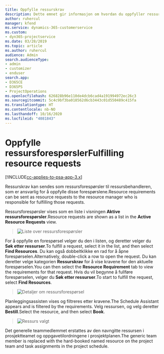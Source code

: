 ```yaml
---
title: Oppfylle ressurskrav
description: Dette emnet gir informasjon om hvordan du oppfyller ressurskrav.
author: ruhercul
manager: kfend
ms.service: dynamics-365-customerservice
ms.custom:
- dyn365-projectservice
ms.date: 03/28/2019
ms.topic: article
ms.author: ruhercul
audience: Admin
search.audienceType:
- admin
- customizer
- enduser
search.app:
- D365CE
- D365PS
- ProjectOperations
ms.openlocfilehash: 626828b96e110de4dcb6cad4a191994972ec26c3
ms.sourcegitcommit: 5c4c9bf3ba018562d6cb3443c01d550489c415fa
ms.translationtype: HT
ms.contentlocale: nb-NO
ms.lasthandoff: 10/16/2020
ms.locfileid: "4081843"
---
```

# <a name="fulfilling-resource-requests"></a><span data-ttu-id="1dcea-103">Oppfylle ressursforespørsler</span><span class="sxs-lookup"><span data-stu-id="1dcea-103">Fulfilling resource requests</span></span>

[!INCLUDE[cc-applies-to-psa-app-3.x](../includes/cc-applies-to-psa-app-3x.md)]

<span data-ttu-id="1dcea-104">Ressurskrav kan sendes som ressursforespørsler til ressursbehandleren, som er ansvarlig for å oppfylle disse forespørslene.</span><span class="sxs-lookup"><span data-stu-id="1dcea-104">Resource requirements can be sent as resource requests to the resource manager who is responsible for fulfilling those requests.</span></span>

<span data-ttu-id="1dcea-105">Ressursforespørsler vises som en liste i visningen **Aktive ressursforespørsler**.</span><span class="sxs-lookup"><span data-stu-id="1dcea-105">Resource requests are shown as a list in the **Active Resource Requests** view.</span></span>

> ![Liste over ressursforespørsler](media/Resource-Management-image59.png)

<span data-ttu-id="1dcea-107">For å oppfylle en forespørsel velger du den i listen, og deretter velger du **Søk etter ressurser**.</span><span class="sxs-lookup"><span data-stu-id="1dcea-107">To fulfill a request, select it in the list, and then select **Find Resources**.</span></span> <span data-ttu-id="1dcea-108">Du kan også dobbeltklikke en rad for å åpne forespørselen.</span><span class="sxs-lookup"><span data-stu-id="1dcea-108">Alternatively, double-click a row to open the request.</span></span> <span data-ttu-id="1dcea-109">Du kan deretter velge kategorien **Ressurskrav** for å vise kravene for den aktuelle forespørselen.</span><span class="sxs-lookup"><span data-stu-id="1dcea-109">You can then select the **Resource Requirement** tab to view the requirements for that request.</span></span> <span data-ttu-id="1dcea-110">Hvis du vil begynne å fullføre forespørselen, velger du **Søk etter ressurser**.</span><span class="sxs-lookup"><span data-stu-id="1dcea-110">To start to fulfill the request, select **Find Resources**.</span></span>

> ![Detaljer om ressursforespørsel](media/Resource-Management-image60.png)

<span data-ttu-id="1dcea-112">Planleggingsassisten vises og filtreres etter kravene.</span><span class="sxs-lookup"><span data-stu-id="1dcea-112">The Schedule Assistant appears and is filtered by the requirements.</span></span> <span data-ttu-id="1dcea-113">Velg ressursen, og velg deretter **Bestill**.</span><span class="sxs-lookup"><span data-stu-id="1dcea-113">Select the resource, and then select **Book**.</span></span>

> ![Ressurs valgt](media/Resource-Management-image61.png)

<span data-ttu-id="1dcea-115">Det generelle teammedlemmet erstattes av den navngitte ressursen i prosjektteamet og oppgavetilordningene i prosjektplanen.</span><span class="sxs-lookup"><span data-stu-id="1dcea-115">The generic team member is replaced with the hard-booked named resource on the project team and task assignments in the project schedule.</span></span>
